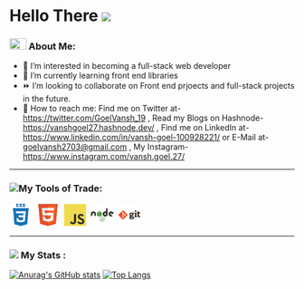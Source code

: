 <h1> Hello There
  <img src="https://media.giphy.com/media/w1OBpBd7kJqHrJnJ13/giphy.gif" width="50px">
</h1>
  
### <img src="https://media.giphy.com/media/fSAxCC2BDAmC9kxl0N/giphy.gif" width="30px" height="20px"> About Me:
- 👀 I’m interested in becoming a full-stack web developer
- 🌱 I’m currently learning front end libraries
- ⏩ I’m looking to collaborate on Front end prjoects and full-stack projects in the future.
- 📧 How to reach me: Find me on Twitter at-https://twitter.com/GoelVansh_19  , Read my Blogs on Hashnode-https://vanshgoel27.hashnode.dev/ , Find me on LinkedIn at-https://www.linkedin.com/in/vansh-goel-100928221/ or E-Mail at- goelvansh2703@gmail.com , My Instagram-https://www.instagram.com/vansh.goel.27/ 

---
                                                                                                       
### <img align="bottom" src="https://media.giphy.com/media/jSKBmKkvo2dPQQtsR1/giphy.gif" width="40px">My Tools of Trade:                                             
<div>
  <img src="https://github.com/devicons/devicon/blob/master/icons/css3/css3-plain-wordmark.svg"  title="CSS3" alt="CSS" width="40" height="40"/>&nbsp;
  <img src="https://github.com/devicons/devicon/blob/master/icons/html5/html5-original.svg" title="HTML5" alt="HTML" width="40" height="40"/>&nbsp;
  <img src="https://github.com/devicons/devicon/blob/master/icons/javascript/javascript-original.svg" title="JavaScript" alt="JavaScript" width="40" height="40"/>&nbsp;
  <img src="https://github.com/devicons/devicon/blob/master/icons/nodejs/nodejs-original-wordmark.svg" title="NodeJS" alt="NodeJS" width="40" height="40"/>&nbsp;
  <img src="https://github.com/devicons/devicon/blob/master/icons/git/git-original-wordmark.svg" title="Git" **alt="Git" width="40" height="40"/>
</div>                                                                                                       

---
                                                                                                                                                   
### <img src="https://media.giphy.com/media/47GPQ7ZzivsemHKPvB/giphy.gif" width="20px"> My Stats :
                                                                                                       
[![Anurag's GitHub stats](https://github-readme-stats.vercel.app/api?username=vanshgoel18&theme=tokyonight&show_icons=true)](https://github.com/anuraghazra/github-readme-stats)
[![Top Langs](https://github-readme-stats.vercel.app/api/top-langs/?username=vanshgoel18&layout=compact&theme=tokyonight)](https://github.com/anuraghazra/github-readme-stats)  
